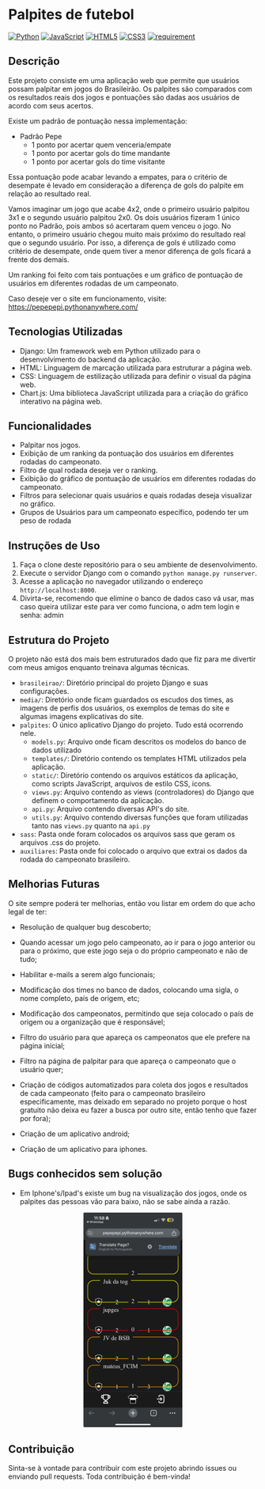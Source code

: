 # Palpites de futebol

[![Python](https://img.shields.io/badge/Python-3776AB?style=for-the-badge&logo=python&logoColor=white)](https://www.python.org)
[![JavaScript](https://img.shields.io/badge/javascript-%23323330.svg?style=for-the-badge&logo=javascript&logoColor=%23F7DF1E)](https://developer.mozilla.org/pt-BR/docs/Web/JavaScript)
[![HTML5](https://img.shields.io/badge/HTML5-E34F26?style=for-the-badge&logo=html5&logoColor=white)](https://developer.mozilla.org/pt-BR/docs/Web/HTML)
[![CSS3](https://img.shields.io/badge/CSS3-1572B6?style=for-the-badge&logo=css3&logoColor=white)](https://developer.mozilla.org/pt-BR/docs/Web/CSS)
[![requirement](https://img.shields.io/badge/Framework-Django-darkgreen)](https://www.djangoproject.com)


## Descrição

Este projeto consiste em uma aplicação web que permite que usuários possam palpitar em jogos do Brasileirão. Os palpites são comparados com os resultados reais dos jogos e pontuações são dadas aos usuários de acordo com seus acertos.

Existe um padrão de pontuação nessa implementação:

* Padrão Pepe
    * 1 ponto por acertar quem venceria/empate
    * 1 ponto por acertar gols do time mandante
    * 1 ponto por acertar gols do time visitante
  
Essa pontuação pode acabar levando a empates, para o critério de desempate é levado em consideração a diferença de gols do palpite em relação ao resultado real.

Vamos imaginar um jogo que acabe 4x2, onde o primeiro usuário palpitou 3x1 e o segundo usuário palpitou 2x0. Os dois usuários fizeram 1 único ponto no Padrão, pois ambos só acertaram quem venceu o jogo. No entanto, o primeiro usuário chegou muito mais próximo do resultado real que o segundo usuário. Por isso, a diferença de gols é utilizado como critério de desempate, onde quem tiver a menor diferença de gols ficará a frente dos demais.

Um ranking foi feito com tais pontuações e um gráfico de pontuação de usuários em diferentes rodadas de um campeonato.

Caso deseje ver o site em funcionamento, visite: https://pepepepi.pythonanywhere.com/

## Tecnologias Utilizadas

- Django: Um framework web em Python utilizado para o desenvolvimento do backend da aplicação.
- HTML: Linguagem de marcação utilizada para estruturar a página web.
- CSS: Linguagem de estilização utilizada para definir o visual da página web.
- Chart.js: Uma biblioteca JavaScript utilizada para a criação do gráfico interativo na página web.

## Funcionalidades

- Palpitar nos jogos.
- Exibição de um ranking da pontuação dos usuários em diferentes rodadas do campeonato.
- Filtro de qual rodada deseja ver o ranking.
- Exibição do gráfico de pontuação de usuários em diferentes rodadas do campeonato.
- Filtros para selecionar quais usuários e quais rodadas deseja visualizar no gráfico.
- Grupos de Usuários para um campeonato específico, podendo ter um peso de rodada 

## Instruções de Uso

1. Faça o clone deste repositório para o seu ambiente de desenvolvimento.
2. Execute o servidor Django com o comando `python manage.py runserver`.
3. Acesse a aplicação no navegador utilizando o endereço `http://localhost:8000`.
4. Divirta-se, recomendo que elimine o banco de dados caso vá usar, mas caso queira utilizar este para ver como funciona, o adm tem login e senha: admin

## Estrutura do Projeto

O projeto não está dos mais bem estruturados dado que fiz para me divertir com meus amigos enquanto treinava algumas técnicas.

- `brasileirao/`: Diretório principal do projeto Django e suas configurações.
- `media/`: Diretório onde ficam guardados os escudos dos times, as imagens de perfis dos usuários, os exemplos de temas do site e algumas imagens explicativas do site.
- `palpites`: O único aplicativo Django do projeto. Tudo está ocorrendo nele.
  - `models.py`: Arquivo onde ficam descritos os modelos do banco de dados utilizado
  - `templates/`: Diretório contendo os templates HTML utilizados pela aplicação.
  - `static/`: Diretório contendo os arquivos estáticos da aplicação, como scripts JavaScript, arquivos de estilo CSS, icons.
  - `views.py`: Arquivo contendo as views (controladores) do Django que definem o comportamento da aplicação.
  - `api.py`: Arquivo contendo diversas API's do site.
  - `utils.py`: Arquivo contendo diversas funções que foram utilizadas tanto nas `views.py` quanto na `api.py`
- `sass`: Pasta onde foram colocados os arquivos sass que geram os arquivos .css do projeto.
- `auxiliares`: Pasta onde foi colocado o arquivo que extrai os dados da rodada do campeonato brasileiro.
  
## Melhorias Futuras

O site sempre poderá ter melhorias, então vou listar em ordem do que acho legal de ter:

- Resolução de qualquer bug descoberto;
- Quando acessar um jogo pelo campeonato, ao ir para o jogo anterior ou para o próximo, que este jogo seja o do próprio campeonato e não de tudo;
- Habilitar e-mails a serem algo funcionais;
- Modificação dos times no banco de dados, colocando uma sigla, o nome completo, país de origem, etc;
- Modificação dos campeonatos, permitindo que seja colocado o país de origem ou a organização que é responsável;
- Filtro do usuário para que apareça os campeonatos que ele prefere na página inicial;
- Filtro na página de palpitar para que apareça o campeonato que o usuário quer;
- Criação de códigos automatizados para coleta dos jogos e resultados de cada campeonato (feito para o campeonato brasileiro especificamente, mas deixado em separado no projeto porque o host gratuito não deixa eu fazer a busca por outro site, então tenho que fazer por fora);

- Criação de um aplicativo android;
  
- Criação de um aplicativo para iphones.

## Bugs conhecidos sem solução

- Em Iphone's/Ipad's existe um bug na visualização dos jogos, onde os palpites das pessoas vão para baixo, não se sabe ainda a razão.

<p align="center">
<img src="images/bugIphone.jpg" alt="Bug Iphone" title="Bug Iphone" width="200" />
</p>

## Contribuição

Sinta-se à vontade para contribuir com este projeto abrindo issues ou enviando pull requests. Toda contribuição é bem-vinda!
